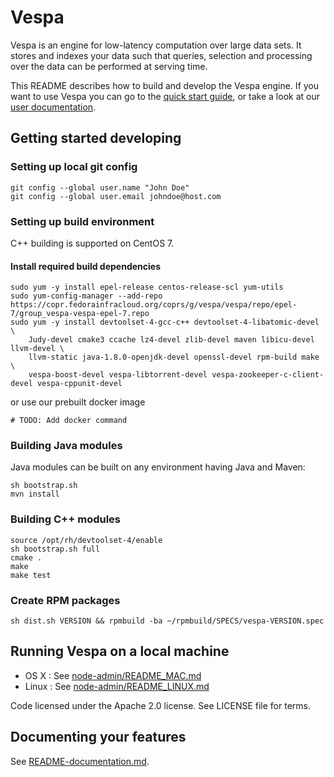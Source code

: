 # Vespa

Vespa is an engine for low-latency computation over large data sets.
It stores and indexes your data such that queries, selection and processing over the
data can be performed at serving time.

This README describes how to build and develop the Vespa engine. If you want to use Vespa
you can go to the
[quick start guide](http://yahoo.github.io/vespa/vespa-quick-start.html), or take a
look at our
[user documentation](http://yahoo.github.io/vespa/vespatoc.html).

## Getting started developing

### Setting up local git config

    git config --global user.name "John Doe"
    git config --global user.email johndoe@host.com

### Setting up build environment

C++ building is supported on CentOS 7.

#### Install required build dependencies

    sudo yum -y install epel-release centos-release-scl yum-utils
    sudo yum-config-manager --add-repo https://copr.fedorainfracloud.org/coprs/g/vespa/vespa/repo/epel-7/group_vespa-vespa-epel-7.repo
    sudo yum -y install devtoolset-4-gcc-c++ devtoolset-4-libatomic-devel \
        Judy-devel cmake3 ccache lz4-devel zlib-devel maven libicu-devel llvm-devel \
        llvm-static java-1.8.0-openjdk-devel openssl-devel rpm-build make \
        vespa-boost-devel vespa-libtorrent-devel vespa-zookeeper-c-client-devel vespa-cppunit-devel

or use our prebuilt docker image

    # TODO: Add docker command

### Building Java modules

Java modules can be built on any environment having Java and Maven:

    sh bootstrap.sh
    mvn install

### Building C++ modules

    source /opt/rh/devtoolset-4/enable
    sh bootstrap.sh full
    cmake .
    make
    make test

### Create RPM packages

    sh dist.sh VERSION && rpmbuild -ba ~/rpmbuild/SPECS/vespa-VERSION.spec

## Running Vespa on a local machine

* OS X : See [node-admin/README_MAC.md](node-admin/README_MAC.md)
* Linux : See [node-admin/README_LINUX.md](node-admin/README_LINUX.md)

Code licensed under the Apache 2.0 license. See LICENSE file for terms.

## Documenting your features

See [README-documentation.md](README-documentation.md).
